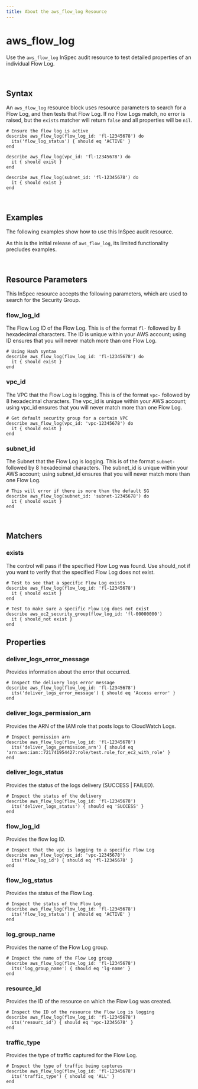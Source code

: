 ```yaml
---
title: About the aws_flow_log Resource
---
```


# aws_flow_log

Use the `aws_flow_log` InSpec audit resource to test detailed properties of an individual Flow Log.

<br>

## Syntax

An `aws_flow_log` resource block uses resource parameters to search for a Flow Log, and then tests that Flow Log.  If no Flow Logs match, no error is raised, but the `exists` matcher will return `false` and all properties will be `nil`.

    # Ensure the flow log is active
    describe aws_flow_log(flow_log_id: 'fl-12345678') do
      its('flow_log_status') { should eq 'ACTIVE' }
    end

    describe aws_flow_log(vpc_id: 'fl-12345678') do
      it { should exist }
    end

    describe aws_flow_log(subnet_id: 'fl-12345678') do
      it { should exist }
    end

<br>

## Examples

The following examples show how to use this InSpec audit resource.

As this is the initial release of `aws_flow_log`, its limited functionality precludes examples.

<br>

## Resource Parameters

This InSpec resource accepts the following parameters, which are used to search for the Security Group.

### flow_log_id

The Flow Log ID of the Flow Log.  This is of the format `fl-` followed by 8 hexadecimal characters.  The ID is unique within your AWS account; using ID ensures that you will never match more than one Flow Log.

    # Using Hash syntax
    describe aws_flow_log(flow_log_id: 'fl-12345678') do
      it { should exist }
    end


### vpc_id

The VPC that the Flow Log is logging. This is of the format `vpc-` followed by 8 hexadecimal characters.  The vpc_id is unique within your AWS account; using vpc_id ensures that you will never match more than one Flow Log.  

    # Get default security group for a certain VPC
    describe aws_flow_log(vpc_id: 'vpc-12345678') do
      it { should exist }
    end

### subnet_id

The Subnet that the Flow Log is logging. This is of the format `subnet-` followed by 8 hexadecimal characters.  The subnet_id is unique within your AWS account; using subnet_id ensures that you will never match more than one Flow Log.  

    # This will error if there is more than the default SG
    describe aws_flow_log(subnet_id: 'subnet-12345678') do
      it { should exist }    
    end

<br>

## Matchers

### exists

The control will pass if the specified Flow Log was found.  Use should_not if you want to verify that the specified Flow Log does not exist.

    # Test to see that a specific Flow Log exists
    describe aws_flow_log(flow_log_id: 'fl-12345678')
      it { should exist }
    end   

    # Test to make sure a specific Flow Log does not exist
    describe aws_ec2_security_group(flow_log_id: 'fl-00000000')
      it { should_not exist }
    end

## Properties

### deliver_logs_error_message

Provides information about the error that occurred.

    # Inspect the delivery logs error message
    describe aws_flow_log(flow_log_id: 'fl-12345678')
      its('deliver_logs_error_message') { should eq 'Access error' }
    end

### deliver_logs_permission_arn

Provides the ARN of the IAM role that posts logs to CloudWatch Logs.

    # Inspect permission arn
    describe aws_flow_log(flow_log_id: 'fl-12345678')
      its('deliver_logs_permission_arn') { should eq 'arn:aws:iam::721741954427:role/test.role_for_ec2_with_role' }
    end

### deliver_logs_status

Provides the status of the logs delivery (SUCCESS | FAILED).

    # Inspect the status of the delivery
    describe aws_flow_log(flow_log_id: 'fl-12345678')
      its('deliver_logs_status') { should eq 'SUCCESS' }
    end

### flow_log_id

Provides the flow log ID.

    # Inspect that the vpc is logging to a specific Flow Log
    describe aws_flow_log(vpc_id: 'vpc-12345678')
      its('flow_log_id') { should eq 'fl-12345678' }
    end

### flow_log_status

Provides the status of the Flow Log.

    # Inspect the status of the Flow Log
    describe aws_flow_log(flow_log_id: 'fl-12345678')
      its('flow_log_status') { should eq 'ACTIVE' }
    end

### log_group_name

Provides the name of the Flow Log group.

    # Inspect the name of the Flow Log group
    describe aws_flow_log(flow_log_id: 'fl-12345678')
      its('log_group_name') { should eq 'lg-name' }
    end

### resource_id

Provides the ID of the resource on which the Flow Log was created.

    # Inspect the ID of the resource the Flow Log is logging
    describe aws_flow_log(flow_log_id: 'fl-12345678')
      its('resourc_id') { should eq 'vpc-12345678' }
    end

### traffic_type

Provides the type of traffic captured for the Flow Log.

    # Inspect the type of traffic being captures
    describe aws_flow_log(flow_log_id: 'fl-12345678')
      its('traffic_type') { should eq 'ALL' }
    end

